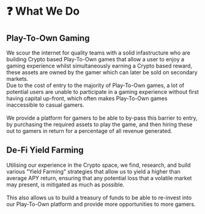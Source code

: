# ❓ What We Do

## Play-To-Own Gaming

We scour the internet for quality teams with a solid infastructure who are building Crypto based Play-To-Own games that allow a user to enjoy a gaming experience whilst simultaneously earning a Crypto based reward, these assets are owned by the gamer which can later be sold on secondary markets.
\
Due to the cost of entry to the majority of Play-To-Own games, a lot of potential users are unable to participate in a gaming experience without first having capital up-front, which often makes Play-To-Own games inaccessible to casual gamers.\
\
We provide a platform for gamers to be able to by-pass this barrier to entry, by purchasing the required assets to play the game, and then hiring these out to gamers in return for a percentage of all revenue generated.

## De-Fi Yield Farming

Utilising our experience in the Crypto space, we find, research, and build various "Yield Farming" strategies that allow us to yield a higher than average APY return, ensuring that any potential loss that a volatile market may present, is mitigated as much as possible.\
\
This also allows us to build a treasury of funds to be able to re-invest into our Play-To-Own platform and provide more opportunities to more gamers.
